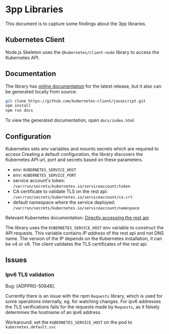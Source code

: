 # 3pp Libraries

This document is to capture some findings about the 3pp libraries.

## Kubernetes Client

Node.js Skeleton uses the `@kubernetes/client-node` library to access the Kubernetes API.

## Documentation

The library has [online documentation](https://kubernetes-client.github.io/javascript/)
for the latest release, but it also can be generated locally from source:

```bash
git clone https://github.com/kubernetes-client/javascript.git
npm install
npm run docs
```

To view the generated documentation, open `docs/index.html`

## Configuration

Kubernetes sets env variables and mounts secrets which are required to access
Creating a default configuration, the library discovers the Kubernetes API url, port and secrets
based on these parameters.

- env: `KUBERNETES_SERVICE_HOST`
- env: `KUBERNETES_SERVICE_PORT`
- service account's token: `/var/run/secrets/kubernetes.io/serviceaccount/token`
- CA certificate to validate TLS on the rest api: `/var/run/secrets/kubernetes.io/serviceaccount/ca.crt`
- default namespace where the service deployed: `/var/run/secrets/kubernetes.io/serviceaccount/namespace`

Relevant Kubernetes documentation: [Directly accessing the rest api](https://kubernetes.io/docs/tasks/administer-cluster/access-cluster-api/#directly-accessing-the-rest-api-1)

The library uses the `KUBERNETES_SERVICE_HOST` env variable to construct the API requests.
This variable contains _IP address_ of the rest api and not DNS name. The version of the IP
depends on the Kubernetes installation, it can be v4 or v6.
The client validates the TLS certificates of the rest api.

## Issues

### Ipv6 TLS validation

Bug: [ADPPRG-50848].

Currently there is an issue with the npm `Requests` library, which is used for some operations internally,
eg. for watching changes.
For ipv6 addresses the TLS verifications fails for the requests made by `Requests`, as it falsely
determines the hostname of an ipv6 address.

Workaround: set the `KUBERNETES_SERVICE_HOST` on the pod to `kubernetes.default.svc`

